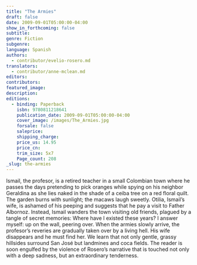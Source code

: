 ```yaml
---
title: "The Armies"
draft: false
date: 2009-09-01T05:00:00-04:00
show_in_forthcoming: false
subtitle:
genre: Fiction
subgenre:
language: Spanish
authors:
  - contributor/evelio-rosero.md
translators:
  - contributor/anne-mclean.md
editors:
contributors:
featured_image:
description:
editions:
  - binding: Paperback
    isbn: 9780811218641
    publication_date: 2009-09-01T05:00:00-04:00
    cover_image: /images/The_Armies.jpg
    forsale: false
    saleprice:
    shipping_charge:
    price_us: 14.95
    price_cn:
    trim_size: 5x7
    Page_count: 208
_slug: the-armies
---
```


Ismail, the profesor, is a retired teacher in a small Colombian town where he passes the days pretending to pick oranges while spying on his neighbor Geraldina as she lies naked in the shade of a ceiba tree on a red floral quilt. The garden burns with sunlight; the macaws laugh sweetly. Otilia, Ismail’s wife, is ashamed of his peeping and suggests that he pay a visit to Father Albornoz. Instead, Ismail wanders the town visiting old friends, plagued by a tangle of secret memories: Where have I existed these years? I answer myself: up on the wall, peering over. When the armies slowly arrive, the profesor’s reveries are gradually taken over by a living hell. His wife disappears and he must find her. We learn that not only gentle, grassy hillsides surround San José but landmines and coca fields. The reader is soon engulfed by the violence of Rosero’s narrative that is touched not only with a deep sadness, but an extraordinary tenderness.

